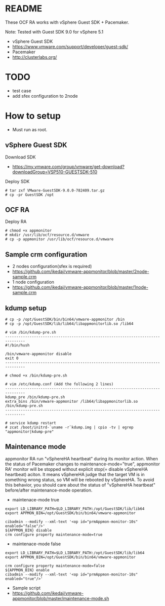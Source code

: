 # README
These OCF RA works with vSphere Guest SDK + Pacemaker.

Note: Tested with Guest SDK 9.0 for vSphere 5.1

- vSphere Guest SDK
 - https://www.vmware.com/support/developer/guest-sdk/
- Pacemaker
 - http://clusterlabs.org/

# TODO
- test case
- add sfex configuration to 2node

# How to setup
- Must run as root.

## vSphere Guest SDK
Download SDK
- https://my.vmware.com/group/vmware/get-download?downloadGroup=VSP510-GUESTSDK-510

Deploy SDK
```
# tar zxf VMware-GuestSDK-9.0.0-782409.tar.gz
# cp -pr GuestSDK /opt
```

## OCF RA
Deploy RA
```
# chmod +x appmonitor
# mkdir /usr/lib/ocf/resource.d/vmware
# cp -p appmonitor /usr/lib/ocf/resource.d/vmware
```

## Sample crm configuration
- 2 nodes configuration(sfex is required)
 - https://github.com/ikedaj/vmware-appmonitor/blob/master/2node-sample.crm
- 1 node configuration
 - https://github.com/ikedaj/vmware-appmonitor/blob/master/1node-sample.crm

## kdump setup
```
# cp -p /opt/GuestSDK/bin/bin64/vmware-appmonitor /bin
# cp -p /opt/GuestSDK/lib/lib64/libappmonitorlib.so /lib64

# vim /bin/kdump-pre.sh
-------------------------------------------------------------------------------
#!/bin/hush

/bin/vmware-appmonitor disable
exit 0
-------------------------------------------------------------------------------

# chmod +x /bin/kdump-pre.sh

# vim /etc/kdump.conf (Add the following 2 lines)
-------------------------------------------------------------------------------
kdump_pre /bin/kdump-pre.sh
extra_bins /bin/vmware-appmonitor /lib64/libappmonitorlib.so /bin/kdump-pre.sh
-------------------------------------------------------------------------------

# service kdump restart
# zcat /boot/initrd-`uname -r`kdump.img | cpio -tv | egrep "appmonitor|kdump-pre"
```

## Maintenance mode
appmonitor RA run "vSphereHA heartbeat" during its monitor action.
When the status of Pacemaker changes to maintenance-mode="true", appmonitor RA' monitor will be stopped without explicit stop(= disable vSphereHA heartbeat) aciton.
It means vSphereHA judge that the target VM is in something wrong status, so VM will be rebooted by vSphereHA.
To avoid this behavior, you should care about the status of "vSphereHA heartbeat" before/after maintenance-mode operation.

- maintenace-mode true
```
export LD_LIBRARY_PATH=$LD_LIBRARY_PATH:/opt/GuestSDK/lib/lib64
export APPMON_BIN=/opt/GuestSDK/bin/bin64/vmware-appmonitor

cibadmin --modify --xml-text '<op id="prmAppmon-monitor-10s" enabled="false"/>'
${APPMON_BIN} disable
crm configure property maintenance-mode=true
```

- maintenace-mode false
```
export LD_LIBRARY_PATH=$LD_LIBRARY_PATH:/opt/GuestSDK/lib/lib64
export APPMON_BIN=/opt/GuestSDK/bin/bin64/vmware-appmonitor

crm configure property maintenance-mode=false
${APPMON_BIN} enable
cibadmin --modify --xml-text '<op id="prmAppmon-monitor-10s" enabled="true"/>'
```

- Sample script
 - https://github.com/ikedaj/vmware-appmonitor/blob/master/maintenance-mode.sh
 